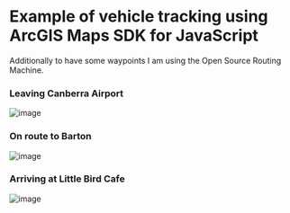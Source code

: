 # Example of vehicle tracking using ArcGIS Maps SDK for JavaScript

Additionally to have some waypoints I am using the Open Source Routing Machine.

### Leaving Canberra Airport
![image](https://github.com/user-attachments/assets/f6b3fb84-1bd5-4150-9dea-a131edd6e1a4)

### On route to Barton
![image](https://github.com/user-attachments/assets/12606ff9-f2c4-4a28-971c-d1df5401570c)

### Arriving at Little Bird Cafe
![image](https://github.com/user-attachments/assets/4a62f2a4-1fff-44b2-9fe1-7c973eb13752)
